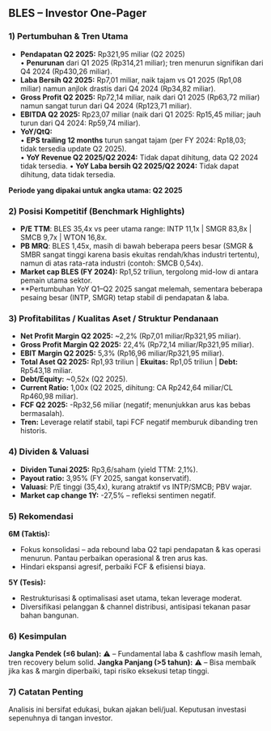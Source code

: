 ## BLES – Investor One-Pager

### 1) Pertumbuhan & Tren Utama

- **Pendapatan Q2 2025:** Rp321,95 miliar (Q2 2025)  
  • **Penurunan** dari Q1 2025 (Rp314,21 miliar); tren menurun signifikan dari Q4 2024 (Rp430,26 miliar).
- **Laba Bersih Q2 2025:** Rp7,01 miliar, naik tajam vs Q1 2025 (Rp1,08 miliar) namun anjlok drastis dari Q4 2024 (Rp34,82 miliar).
- **Gross Profit Q2 2025:** Rp72,14 miliar, naik dari Q1 2025 (Rp63,72 miliar) namun sangat turun dari Q4 2024 (Rp123,71 miliar).
- **EBITDA Q2 2025:** Rp23,07 miliar (naik dari Q1 2025: Rp15,45 miliar; jauh turun dari Q4 2024: Rp59,74 miliar).
- **YoY/QtQ:**   
  • **EPS trailing 12 months** turun sangat tajam (per FY 2024: Rp18,03; tidak tersedia update Q2 2025).  
  • **YoY Revenue Q2 2025/Q2 2024:** Tidak dapat dihitung, data Q2 2024 tidak tersedia.
  • **YoY Laba bersih Q2 2025/Q2 2024:** Tidak dapat dihitung, data tidak tersedia.

**Periode yang dipakai untuk angka utama: Q2 2025**

### 2) Posisi Kompetitif (Benchmark Highlights)

- **P/E TTM**: BLES 35,4x vs peer utama range: INTP 11,1x | SMGR 83,8x | SMCB 9,7x | WTON 16,8x.
- **PB MRQ**: BLES 1,45x, masih di bawah beberapa peers besar (SMGR & SMBR sangat tinggi karena basis ekuitas rendah/khas industri tertentu), namun di atas rata-rata industri (contoh: SMCB 0,54x).
- **Market cap BLES (FY 2024):** Rp1,52 triliun, tergolong mid-low di antara pemain utama sektor.
- **Pertumbuhan YoY Q1–Q2 2025 sangat melemah, sementara beberapa pesaing besar (INTP, SMGR) tetap stabil di pendapatan & laba.

### 3) Profitabilitas / Kualitas Aset / Struktur Pendanaan

- **Net Profit Margin Q2 2025:** ~2,2% (Rp7,01 miliar/Rp321,95 miliar).
- **Gross Profit Margin Q2 2025:** 22,4% (Rp72,14 miliar/Rp321,95 miliar).
- **EBIT Margin Q2 2025:** 5,3% (Rp16,96 miliar/Rp321,95 miliar).
- **Total Aset Q2 2025:** Rp1,93 triliun | **Ekuitas:** Rp1,05 triliun | **Debt:** Rp543,18 miliar.
- **Debt/Equity:** ~0,52x (Q2 2025).
- **Current Ratio:** 1,00x (Q2 2025, dihitung: CA Rp242,64 miliar/CL Rp460,98 miliar).
- **FCF Q2 2025:** -Rp32,56 miliar (negatif; menunjukkan arus kas bebas bermasalah).
- **Tren:** Leverage relatif stabil, tapi FCF negatif memburuk dibanding tren historis.

### 4) Dividen & Valuasi

- **Dividen Tunai 2025:** Rp3,6/saham (yield TTM: 2,1%).
- **Payout ratio:** 3,95% (FY 2025, sangat konservatif).
- **Valuasi**: P/E tinggi (35,4x), kurang atraktif vs INTP/SMCB; PBV wajar.
- **Market cap change 1Y:** -27,5% – refleksi sentimen negatif.

### 5) Rekomendasi

**6M (Taktis):**  
- Fokus konsolidasi – ada rebound laba Q2 tapi pendapatan & kas operasi menurun. Pantau perbaikan operasional & tren arus kas.
- Hindari ekspansi agresif, perbaiki FCF & efisiensi biaya.

**5Y (Tesis):**  
- Restrukturisasi & optimalisasi aset utama, tekan leverage moderat.
- Diversifikasi pelanggan & channel distribusi, antisipasi tekanan pasar bahan bangunan.

### 6) Kesimpulan

**Jangka Pendek (≤6 bulan):** ⚠️ – Fundamental laba & cashflow masih lemah, tren recovery belum solid.
**Jangka Panjang (>5 tahun):** ⚠️ – Bisa membaik jika kas & margin diperbaiki, tapi risiko eksekusi tetap tinggi.

### 7) Catatan Penting

Analisis ini bersifat edukasi, bukan ajakan beli/jual. Keputusan investasi sepenuhnya di tangan investor.